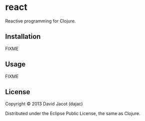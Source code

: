 # react

Reactive programming for Clojure.

## Installation

FIXME

## Usage

FIXME

## License

Copyright © 2013 David Jacot (dajac)

Distributed under the Eclipse Public License, the same as Clojure.
